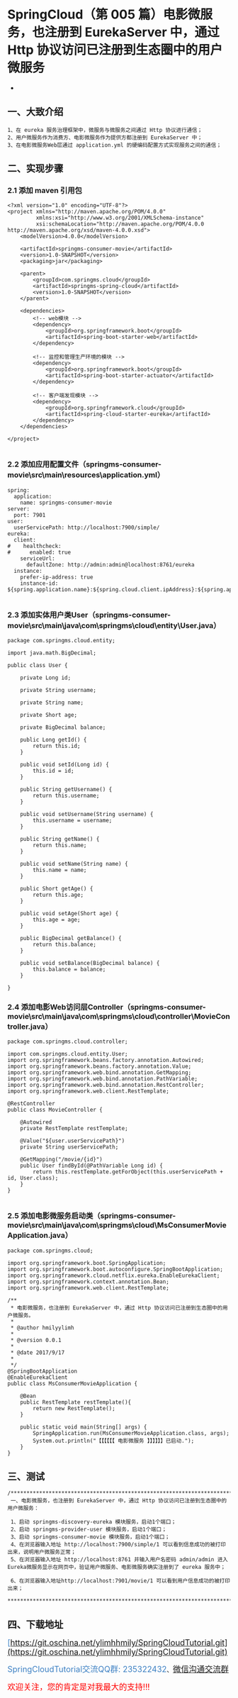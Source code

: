 # SpringCloud（第 005 篇）电影微服务，也注册到 EurekaServer 中，通过 Http 协议访问已注册到生态圈中的用户微服务
-

## 一、大致介绍

``` 
1、在 eureka 服务治理框架中，微服务与微服务之间通过 Http 协议进行通信；
2、用户微服务作为消费方、电影微服务作为提供方都注册到 EurekaServer 中；
3、在电影微服务Web层通过 application.yml 的硬编码配置方式实现服务之间的通信；
```

## 二、实现步骤

### 2.1 添加 maven 引用包
``` 
<?xml version="1.0" encoding="UTF-8"?>
<project xmlns="http://maven.apache.org/POM/4.0.0"
         xmlns:xsi="http://www.w3.org/2001/XMLSchema-instance"
         xsi:schemaLocation="http://maven.apache.org/POM/4.0.0 http://maven.apache.org/xsd/maven-4.0.0.xsd">
    <modelVersion>4.0.0</modelVersion>

	<artifactId>springms-consumer-movie</artifactId>
    <version>1.0-SNAPSHOT</version>
    <packaging>jar</packaging>
	
    <parent>
		<groupId>com.springms.cloud</groupId>
		<artifactId>springms-spring-cloud</artifactId>
        <version>1.0-SNAPSHOT</version>
    </parent>
	
	<dependencies>
        <!-- web模块 -->
		<dependency>
			<groupId>org.springframework.boot</groupId>
			<artifactId>spring-boot-starter-web</artifactId>
		</dependency>

        <!-- 监控和管理生产环境的模块 -->
        <dependency>
            <groupId>org.springframework.boot</groupId>
            <artifactId>spring-boot-starter-actuator</artifactId>
        </dependency>

        <!-- 客户端发现模块 -->
        <dependency>
            <groupId>org.springframework.cloud</groupId>
            <artifactId>spring-cloud-starter-eureka</artifactId>
        </dependency>
    </dependencies>

</project>


```


### 2.2 添加应用配置文件（springms-consumer-movie\src\main\resources\application.yml）
``` 
spring:
  application:
    name: springms-consumer-movie
server:
  port: 7901
user: 
  userServicePath: http://localhost:7900/simple/
eureka:
  client:
#    healthcheck:
#      enabled: true
    serviceUrl:
      defaultZone: http://admin:admin@localhost:8761/eureka
  instance:
    prefer-ip-address: true
    instance-id: ${spring.application.name}:${spring.cloud.client.ipAddress}:${spring.application.instance_id:${server.port}}


```

### 2.3 添加实体用户类User（springms-consumer-movie\src\main\java\com\springms\cloud\entity\User.java）
``` 
package com.springms.cloud.entity;

import java.math.BigDecimal;

public class User {

    private Long id;

    private String username;

    private String name;

    private Short age;

    private BigDecimal balance;

    public Long getId() {
        return this.id;
    }

    public void setId(Long id) {
        this.id = id;
    }

    public String getUsername() {
        return this.username;
    }

    public void setUsername(String username) {
        this.username = username;
    }

    public String getName() {
        return this.name;
    }

    public void setName(String name) {
        this.name = name;
    }

    public Short getAge() {
        return this.age;
    }

    public void setAge(Short age) {
        this.age = age;
    }

    public BigDecimal getBalance() {
        return this.balance;
    }

    public void setBalance(BigDecimal balance) {
        this.balance = balance;
    }

}

```

### 2.4 添加电影Web访问层Controller（springms-consumer-movie\src\main\java\com\springms\cloud\controller\MovieController.java）
``` 
package com.springms.cloud.controller;

import com.springms.cloud.entity.User;
import org.springframework.beans.factory.annotation.Autowired;
import org.springframework.beans.factory.annotation.Value;
import org.springframework.web.bind.annotation.GetMapping;
import org.springframework.web.bind.annotation.PathVariable;
import org.springframework.web.bind.annotation.RestController;
import org.springframework.web.client.RestTemplate;

@RestController
public class MovieController {

    @Autowired
    private RestTemplate restTemplate;

    @Value("${user.userServicePath}")
    private String userServicePath;

    @GetMapping("/movie/{id}")
    public User findById(@PathVariable Long id) {
        return this.restTemplate.getForObject(this.userServicePath + id, User.class);
    }
}


```


### 2.5 添加电影微服务启动类（springms-consumer-movie\src\main\java\com\springms\cloud\MsConsumerMovieApplication.java）
``` 
package com.springms.cloud;

import org.springframework.boot.SpringApplication;
import org.springframework.boot.autoconfigure.SpringBootApplication;
import org.springframework.cloud.netflix.eureka.EnableEurekaClient;
import org.springframework.context.annotation.Bean;
import org.springframework.web.client.RestTemplate;

/**
 * 电影微服务，也注册到 EurekaServer 中，通过 Http 协议访问已注册到生态圈中的用户微服务。
 *
 * @author hmilyylimh
 *
 * @version 0.0.1
 *
 * @date 2017/9/17
 *
 */
@SpringBootApplication
@EnableEurekaClient
public class MsConsumerMovieApplication {

	@Bean
	public RestTemplate restTemplate(){
		return new RestTemplate();
	}

	public static void main(String[] args) {
		SpringApplication.run(MsConsumerMovieApplication.class, args);
		System.out.println("【【【【【【 电影微服务 】】】】】】已启动.");
	}
}

```



## 三、测试

``` 
/****************************************************************************************
 一、电影微服务，也注册到 EurekaServer 中，通过 Http 协议访问已注册到生态圈中的用户微服务：

 1、启动 springms-discovery-eureka 模块服务，启动1个端口；
 2、启动 springms-provider-user 模块服务，启动1个端口；
 3、启动 springms-consumer-movie 模块服务，启动1个端口；
 4、在浏览器输入地址 http://localhost:7900/simple/1 可以看到信息成功的被打印出来，说明用户微服务正常；
 5、在浏览器输入地址 http://localhost:8761 并输入用户名密码 admin/admin 进入Eureka微服务显示在网页中，验证用户微服务、电影微服务确实注册到了 eureka 服务中；

 6、在浏览器输入地址http://localhost:7901/movie/1 可以看到用户信息成功的被打印出来；
 ****************************************************************************************/
```


## 四、下载地址

<font color=#4183C4 size=4>[https://git.oschina.net/ylimhhmily/SpringCloudTutorial.git](https://git.oschina.net/ylimhhmily/SpringCloudTutorial.git)</font>

<font color=#4183C4 size=4>SpringCloudTutorial交流QQ群: 235322432</font>、<font color=#4183C4 size=4>[微信沟通交流群](https://gitee.com/ylimhhmily/SpringCloudTutorial/blob/master/doc/qrcode/SpringCloudWeixinQrcode.png)</font>

<font color=red size=4>欢迎关注，您的肯定是对我最大的支持!!!</font>






























